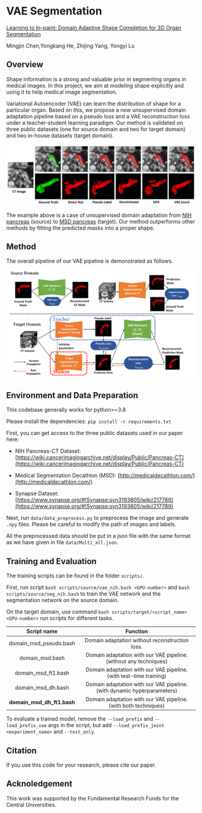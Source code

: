 
# VAE Segmentation

[Learning to In-paint: Domain Adaptive Shape
Completion for 3D Organ Segmentation]([https://openreview.net/forum?id=CwXCs6HObSw&referrer=%5Bthe%20profile%20of%20Yuan%20Yao%5D(%2Fprofile%3Fid%3D~Yuan_Yao11)](https://arxiv.org/abs/2308.08775))

Mingjin Chen,Yongkang He, Zhijing Yang, Yongyi Lu



## Overview

Shape information is a strong and valuable prior in segmenting organs in medical images. In this project, we aim at modeling shape explicitly and using it to help medical image segmentation. 

 Variational Autoencoder (VAE) can learn the distribution of shape for a particular organ. Based on this, we propose a new unsupervised domain adaptation pipeline based on a pseudo loss and a VAE reconstruction loss under a teacher-student learning paradigm. Our method is validated on three public datasets (one for source domain and two for target domain) and two in-house datasets (target domain).

![visualize](figure/visualize.png)

The example above is a case of unsupervised domain adaptation from [NIH pancreas](https://wiki.cancerimagingarchive.net/display/Public/Pancreas-CT) (source) to [MSD pancreas](http://medicaldecathlon.com/) (target). Our method outperforms other methods by fitting the predicted masks into a proper shape.



## Method

The overall pipeline of our VAE pipeline is demonstrated as follows.

![architecture](figure/architecture.png)



## Environment and Data Preparation

This codebase generally works for python>=3.8

Please install the dependencies: `pip install -r requirements.txt`

First, you can get access to the three public datasets used in our paper here:

- NIH Pancreas-CT Dataset: [https://wiki.cancerimagingarchive.net/display/Public/Pancreas-CT](https://wiki.cancerimagingarchive.net/display/Public/Pancreas-CT)

- Medical Segmentation Decathlon (MSD): [http://medicaldecathlon.com/](http://medicaldecathlon.com/)

- Synapse Dataset: [https://www.synapse.org/#!Synapse:syn3193805/wiki/217789](https://www.synapse.org/#!Synapse:syn3193805/wiki/217789)

Next, run `data/data_preprocess.py` to preprocess the image and generate `.npy` files. Please be careful to modify the path of images and labels. 

All the preprocessed data should be put in a json file with the same format as we have given in file `data/Multi_all.json`.



## Training and Evaluation

The training scripts can be found in the folder `scripts/`. 

First, run script `bash scripts/source/vae_nih.bash <GPU-number>` and `bash scripts/source/seg_nih.bash` to train the VAE network and the segmentation network on the source domain.

On the target domain, use command `bash scripts/target/<script_name> <GPU-number>` run scripts for different tasks.

|        Script name         |                           Function                           |
| :------------------------: | :----------------------------------------------------------: |
|   domain_msd_pseudo.bash   |        Domain adaptation without reconstruction loss.        |
|      domain_msd.bash       | Domain adaptation with our VAE pipeline. (without any techniques) |
|    domain_msd_ft1.bash     | Domain adaptation with our VAE pipeline. (with test-time training) |
|     domain_msd_dh.bash     | Domain adaptation with our VAE pipeline. (with dynamic hyperparameters) |
| **domain_msd_dh_ft1.bash** | Domain adaptation with our VAE pipeline. (with both techniques) |

To evaluate a trained model, remove the `--load_prefix` and `--load_prefix_vae` args in the script, but add `--load_prefix_joint <experiment_name>` and `--test_only`.



## Citation

If you use this code for your research, please cite our paper. 



## Acknoledgement

This work was supported by the Fundamental Research Funds for the Central Universities.

